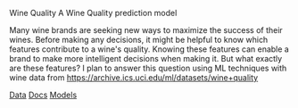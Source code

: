 Wine Quality
A Wine Quality prediction model

Many wine brands are seeking new ways to maximize the success of their wines. Before making any decisions, 
it might be helpful to know which features contribute to a wine's quality. Knowing these features can enable 
a brand to make more intelligent decisions when making it. But what exactly are these features?  I plan to 
answer this question using ML techniques with wine data from https://archive.ics.uci.edu/ml/datasets/wine+quality

<a href="/data">Data</a>
<a href="/docs">Docs</a>
<a href="/models">Models</a>
